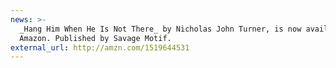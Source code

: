 ```yaml
---
news: >-
  _Hang Him When He Is Not There_ by Nicholas John Turner, is now available on
  Amazon. Published by Savage Motif.
external_url: http://amzn.com/1519644531
---
```

